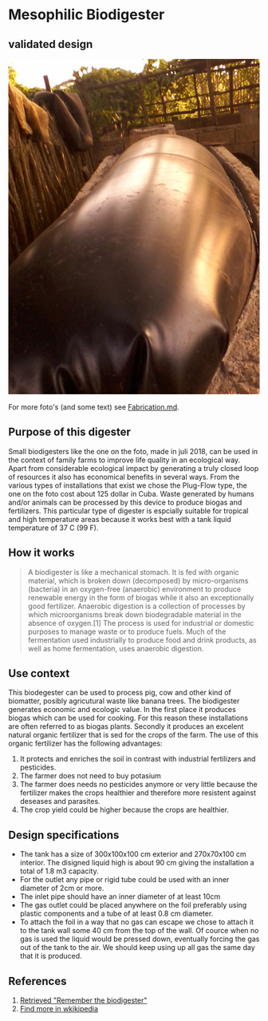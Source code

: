 # Mesophilic Biodigester
## validated design
![Name of the machine](images/Foto0001.jpg)

For more foto's (and some text) see [Fabrication.md](Fabrication.md).

## Purpose of this digester
Small biodigesters like the one on the foto, made in juli 2018, can be used in the context of family farms to improve life quality in an ecological way. Apart from considerable ecological impact by generating a truly closed loop of resources it also has economical benefits in several ways.
From the various types of installations that exist we chose the Plug-Flow type, the one on the foto cost about 125 dollar in Cuba. Waste generated by humans and/or animals can be processed by this device to produce biogas and fertilizers. This particular type of digester is espcially suitable for tropical and high temperature areas because it works best with a tank liquid temperature of 37 C (99 F).
## How it works
> A biodigester is like a mechanical stomach. It is fed with organic material, which is broken down (decomposed) by micro-organisms (bacteria) in an oxygen-free (anaerobic) environment to produce renewable energy in the form of biogas while it also an exceptionally good fertilizer.
> Anaerobic digestion is a collection of processes by which microorganisms break down biodegradable material in the absence of oxygen.[1] The process is used for industrial or domestic purposes to manage waste or to produce fuels. Much of the fermentation used industrially to produce food and drink products, as well as home fermentation, uses anaerobic digestion.

## Use context
This biodegester can be used to process pig, cow and other kind of biomatter, posibly agricutural waste like banana trees.
The biodigester generates economic and ecologic value.
In the first place it produces biogas which can be used for cooking. For this reason these installations are often referred to as biogas plants.
Secondly it produces an excelent natural organic fertilizer that is sed for the crops of the farm. The use of this organic fertilizer has the following advantages:
1. It protects and enriches the soil in contrast with industrial fertilizers and pesticides.
2. The farmer does not need to buy potasium
3. The farmer does needs no pesticides anymore or very little because the fertilizer makes the crops healthier and therefore more resistent against deseases and parasites.
4. The crop yield could be higher because the crops are healthier.

## Design specifications
[//]: # (This may be the most platform independent comment)
- The tank has a size of 300x100x100 cm exterior and 270x70x100 cm interior. The disigned liquid high is about 90 cm giving the installation a total of 1.8 m3 capacity.
- For the outlet any pipe or rigid tube could be used with an inner diameter of 2cm or more.
- The inlet pipe should have an inner diameter of at least 10cm
- The gas outlet could be placed anywhere on the foil preferably using plastic components and a tube of at least 0.8 cm diameter.
- To attach the foil in a way that no gas can escape we chose to attach it to the tank wall some 40 cm from the top of the wall. Of cource when no gas is used the liquid would be pressed down, eventually forcing the gas out of the tank to the air. We should keep using up all gas the same day that it is produced.

## References
1. [Retrieved "Remember the biodigester"](https://www.src.sk.ca/blog/remember-biodigester)
1. [Find more in wkikipedia](https://en.wikipedia.org/wiki/Anaerobic_digestion)
